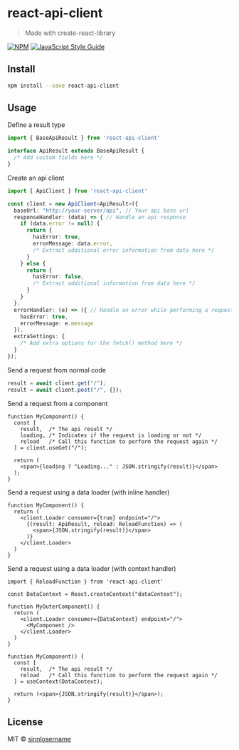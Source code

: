# react-api-client

> Made with create-react-library

[![NPM](https://img.shields.io/npm/v/react-api-client.svg)](https://www.npmjs.com/package/react-api-client) [![JavaScript Style Guide](https://img.shields.io/badge/code_style-standard-brightgreen.svg)](https://standardjs.com)

## Install

```bash
npm install --save react-api-client
```

## Usage

Define a result type
```ts
import { BaseApiResult } from 'react-api-client'

interface ApiResult extends BaseApiResult {
  /* Add custom fields here */
}
```

Create an api client
```ts
import { ApiClient } from 'react-api-client'

const client = new ApiClient<ApiResult>({
  baseUrl: "http://your-server/api", // Your api base url
  responseHandler: (data) => { // Handle an api response
    if (data.error != null) {
      return {
        hasError: true,
        errorMessage: data.error,
        /* Extract additional error information from data here */
      }
    } else {
      return {
        hasError: false,
        /* Extract additional information from data here */
      }
    }
  },
  errorHandler: (e) => ({ // Handle an error while performing a request
    hasError: true,
    errorMessage: e.message
  }),
  extraSettings: {
    /* Add extra options for the fetch() method here */
  }
});
```

Send a request from normal code
```ts
result = await client.get("/");
result = await client.post("/", {});
```

Send a request from a component
```tsx
function MyComponent() {
  const [
    result,  /* The api result */
    loading, /* Indicates if the request is loading or not */
    reload   /* Call this function to perform the request again */
  ] = client.useGet("/");

  return (
    <span>{loading ? "Loading..." : JSON.stringify(result)}</span>
  );
}
```

Send a request using a data loader (with inline handler)
```tsx
function MyComponent() {
  return (
    <client.Loader consumer={true} endpoint="/">
      {(result: ApiResult, reload: ReloadFunction) => (
        <span>{JSON.stringify(result)}</span>
      )}
    </client.Loader>
  )
}
```

Send a request using a data loader (with context handler)

```tsx
import { ReloadFunction } from 'react-api-client'

const DataContext = React.createContext("dataContext");

function MyOuterComponent() {
  return (
    <client.Loader consumer={DataContext} endpoint="/">
      <MyComponent />
    </client.Loader>
  )
}

function MyComponent() {
  const [
    result,  /* The api result */
    reload   /* Call this function to perform the request again */
  ] = useContext(DataContext);

  return (<span>{JSON.stringify(result)}</span>);
}
```

## License

MIT © [sinnlosername](https://github.com/sinnlosername)
